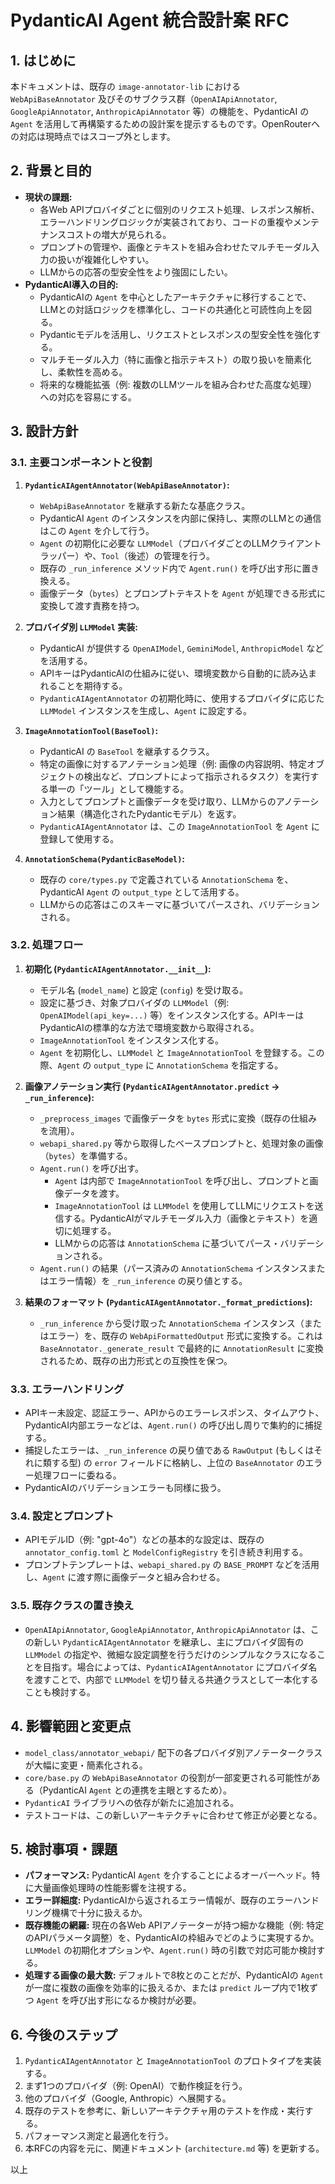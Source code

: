 # PydanticAI Agent 統合設計案 RFC

## 1. はじめに

本ドキュメントは、既存の `image-annotator-lib` における `WebApiBaseAnnotator` 及びそのサブクラス群（`OpenAIApiAnnotator`, `GoogleApiAnnotator`, `AnthropicApiAnnotator` 等）の機能を、PydanticAI の `Agent` を活用して再構築するための設計案を提示するものです。OpenRouterへの対応は現時点ではスコープ外とします。

## 2. 背景と目的

- **現状の課題:**
    - 各Web APIプロバイダごとに個別のリクエスト処理、レスポンス解析、エラーハンドリングロジックが実装されており、コードの重複やメンテナンスコストの増大が見られる。
    - プロンプトの管理や、画像とテキストを組み合わせたマルチモーダル入力の扱いが複雑化しやすい。
    - LLMからの応答の型安全性をより強固にしたい。
- **PydanticAI導入の目的:**
    - PydanticAIの `Agent` を中心としたアーキテクチャに移行することで、LLMとの対話ロジックを標準化し、コードの共通化と可読性向上を図る。
    - Pydanticモデルを活用し、リクエストとレスポンスの型安全性を強化する。
    - マルチモーダル入力（特に画像と指示テキスト）の取り扱いを簡素化し、柔軟性を高める。
    - 将来的な機能拡張（例: 複数のLLMツールを組み合わせた高度な処理）への対応を容易にする。

## 3. 設計方針

### 3.1. 主要コンポーネントと役割

1.  **`PydanticAIAgentAnnotator(WebApiBaseAnnotator)`:**
    *   `WebApiBaseAnnotator` を継承する新たな基底クラス。
    *   PydanticAI `Agent` のインスタンスを内部に保持し、実際のLLMとの通信はこの `Agent` を介して行う。
    *   `Agent` の初期化に必要な `LLMModel`（プロバイダごとのLLMクライアントラッパー）や、`Tool`（後述）の管理を行う。
    *   既存の `_run_inference` メソッド内で `Agent.run()` を呼び出す形に置き換える。
    *   画像データ（`bytes`）とプロンプトテキストを `Agent` が処理できる形式に変換して渡す責務を持つ。

2.  **プロバイダ別 `LLMModel` 実装:**
    *   PydanticAI が提供する `OpenAIModel`, `GeminiModel`, `AnthropicModel` などを活用する。
    *   APIキーはPydanticAIの仕組みに従い、環境変数から自動的に読み込まれることを期待する。
    *   `PydanticAIAgentAnnotator` の初期化時に、使用するプロバイダに応じた `LLMModel` インスタンスを生成し、`Agent` に設定する。

3.  **`ImageAnnotationTool(BaseTool)`:**
    *   PydanticAI の `BaseTool` を継承するクラス。
    *   特定の画像に対するアノテーション処理（例: 画像の内容説明、特定オブジェクトの検出など、プロンプトによって指示されるタスク）を実行する単一の「ツール」として機能する。
    *   入力としてプロンプトと画像データを受け取り、LLMからのアノテーション結果（構造化されたPydanticモデル）を返す。
    *   `PydanticAIAgentAnnotator` は、この `ImageAnnotationTool` を `Agent` に登録して使用する。

4.  **`AnnotationSchema(PydanticBaseModel)`:**
    *   既存の `core/types.py` で定義されている `AnnotationSchema` を、PydanticAI `Agent` の `output_type` として活用する。
    *   LLMからの応答はこのスキーマに基づいてパースされ、バリデーションされる。

### 3.2. 処理フロー

1.  **初期化 (`PydanticAIAgentAnnotator.__init__`):**
    *   モデル名 (`model_name`) と設定 (`config`) を受け取る。
    *   設定に基づき、対象プロバイダの `LLMModel`（例: `OpenAIModel(api_key=...)` 等）をインスタンス化する。APIキーはPydanticAIの標準的な方法で環境変数から取得される。
    *   `ImageAnnotationTool` をインスタンス化する。
    *   `Agent` を初期化し、`LLMModel` と `ImageAnnotationTool` を登録する。この際、`Agent` の `output_type` に `AnnotationSchema` を指定する。

2.  **画像アノテーション実行 (`PydanticAIAgentAnnotator.predict` -> `_run_inference`):**
    *   `_preprocess_images` で画像データを `bytes` 形式に変換（既存の仕組みを流用）。
    *   `webapi_shared.py` 等から取得したベースプロンプトと、処理対象の画像（`bytes`）を準備する。
    *   `Agent.run()` を呼び出す。
        *   `Agent` は内部で `ImageAnnotationTool` を呼び出し、プロンプトと画像データを渡す。
        *   `ImageAnnotationTool` は `LLMModel` を使用してLLMにリクエストを送信する。PydanticAIがマルチモーダル入力（画像とテキスト）を適切に処理する。
        *   LLMからの応答は `AnnotationSchema` に基づいてパース・バリデーションされる。
    *   `Agent.run()` の結果（パース済みの `AnnotationSchema` インスタンスまたはエラー情報）を `_run_inference` の戻り値とする。

3.  **結果のフォーマット (`PydanticAIAgentAnnotator._format_predictions`):**
    *   `_run_inference` から受け取った `AnnotationSchema` インスタンス（またはエラー）を、既存の `WebApiFormattedOutput` 形式に変換する。これは `BaseAnnotator._generate_result` で最終的に `AnnotationResult` に変換されるため、既存の出力形式との互換性を保つ。

### 3.3. エラーハンドリング

*   APIキー未設定、認証エラー、APIからのエラーレスポンス、タイムアウト、PydanticAI内部エラーなどは、`Agent.run()` の呼び出し周りで集約的に捕捉する。
*   捕捉したエラーは、`_run_inference` の戻り値である `RawOutput` (もしくはそれに類する型) の `error` フィールドに格納し、上位の `BaseAnnotator` のエラー処理フローに委ねる。
*   PydanticAIのバリデーションエラーも同様に扱う。

### 3.4. 設定とプロンプト

*   APIモデルID（例: "gpt-4o"）などの基本的な設定は、既存の `annotator_config.toml` と `ModelConfigRegistry` を引き続き利用する。
*   プロンプトテンプレートは、`webapi_shared.py` の `BASE_PROMPT` などを活用し、`Agent` に渡す際に画像データと組み合わせる。

### 3.5. 既存クラスの置き換え

*   `OpenAIApiAnnotator`, `GoogleApiAnnotator`, `AnthropicApiAnnotator` は、この新しい `PydanticAIAgentAnnotator` を継承し、主にプロバイダ固有の `LLMModel` の指定や、微細な設定調整を行うだけのシンプルなクラスになることを目指す。場合によっては、`PydanticAIAgentAnnotator` にプロバイダ名を渡すことで、内部で `LLMModel` を切り替える共通クラスとして一本化することも検討する。

## 4. 影響範囲と変更点

*   `model_class/annotator_webapi/` 配下の各プロバイダ別アノテータークラスが大幅に変更・簡素化される。
*   `core/base.py` の `WebApiBaseAnnotator` の役割が一部変更される可能性がある（PydanticAI `Agent` との連携を主眼とするため）。
*   `PydanticAI` ライブラリへの依存が新たに追加される。
*   テストコードは、この新しいアーキテクチャに合わせて修正が必要となる。

## 5. 検討事項・課題

*   **パフォーマンス:** PydanticAI `Agent` を介することによるオーバーヘッド。特に大量画像処理時の性能影響を注視する。
*   **エラー詳細度:** PydanticAIから返されるエラー情報が、既存のエラーハンドリング機構で十分に扱えるか。
*   **既存機能の網羅:** 現在の各Web APIアノテーターが持つ細かな機能（例: 特定のAPIパラメータ調整）を、PydanticAIの枠組みでどのように実現するか。`LLMModel` の初期化オプションや、`Agent.run()` 時の引数で対応可能か検討する。
*   **処理する画像の最大数:** デフォルトで8枚とのことだが、PydanticAIの `Agent` が一度に複数の画像を効率的に扱えるか、または `predict` ループ内で1枚ずつ `Agent` を呼び出す形になるか検討が必要。

## 6. 今後のステップ

1.  `PydanticAIAgentAnnotator` と `ImageAnnotationTool` のプロトタイプを実装する。
2.  まず1つのプロバイダ（例: OpenAI）で動作検証を行う。
3.  他のプロバイダ（Google, Anthropic）へ展開する。
4.  既存のテストを参考に、新しいアーキテクチャ用のテストを作成・実行する。
5.  パフォーマンス測定と最適化を行う。
6.  本RFCの内容を元に、関連ドキュメント (`architecture.md` 等) を更新する。

以上 